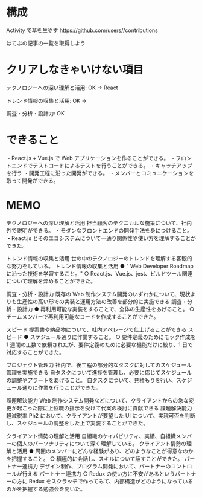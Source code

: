 # 構成

Activity で草を生やす
https://github.com/users/<username>/contributions

はてぶの記事の一覧を取得しよう

# クリアしなきゃいけない項目

テクノロジーへの深い理解と活用: OK
→ React

トレンド情報の収集と活用: OK
→

調査・分析・設計力: OK

# できること

・React.js + Vue.js で Web アプリケーションを作ることができる。
・フロントエンドでテストコードによるテストを行うことができる。
・キャッチアップを行う
・開発工程に沿った開発ができる。
・メンバーとコミュニケーションを取って開発ができる。

# MEMO

テクノロジーへの深い理解と活用
担当顧客のテクニカルな施策について、社内外で説明ができる。
・モダンなフロントエンドの開発手法を身につけること。
・React.js とそのエコシステムについて一通り関係性や使い方を理解することができた。

トレンド情報の収集と活用 世の中のテクノロジーのトレンドを理解する客観的な努力をしている。 トレンド情報の収集と活用 ● "
Web Developer Roadmap に沿った技術を学習すること。" ○ React.js、Vue.js、jest、ビルドツール関連について理解を深めることができた。

調査・分析・設計力 既存の Web 制作システム開発のいずれかについて、現状よりも生産性の高い形での実装と運用方法の改善を部分的に実施できる
調査・分析・設計力 ● 再利用可能な実装をすることで、全体の生産性をあげること。 ○ チームメンバーで再利用可能なコードを作成することができた。

スピード 提案書や納品物について、社内アベレージで仕上げることができる スピード ● スケジュール通りに作業すること。 ○ 要件定義のためにモック作成を 1 週間の工数で依頼されたが、要件定義のために必要な機能だけに絞り、1 日で対応することができた。

プロジェクト管理力
社内で、後工程の部分的なタスクに対してのスケジュール管理を実施できる
自タスクについて進捗を管理し、必要に応じてスケジュールの調整やアラートをあげること。
自タスクについて、見積もりを行い、スケジュール通りに作業を行うことができた。

課題解決能力
Web 制作システム開発などについて、クライアントからの急な変更が起こった際に上位職の指示を受けて代案の検討に貢献できる 課題解決能力
軽減税率 Ph2 において、クライアントが要望した UI について、実現可否を判断し、スケジュールの調整をした上で実装することができた。

クライアント情勢の理解と活用 自組織のケイパビリティ、実績、自組織メンバーの個人のパーソナリティについて深く理解している。 クライアント情勢の理解と活用 ● 周囲のメンバーにどんな経験があり、どのようなことが得意なのかを把握すること。 ○ 積極的に会話し、スキルについて話すことができた。
パートナー連携力 デザイン制作、プログラム開発において、パートナーのコントロールが行える パートナー連携力 ○ Redux の使い方に不安があるというパートナーの方に Redux をスクラッチで作ってみて、内部構造がどのようになっているのかを把握する勉強会を開いた。
